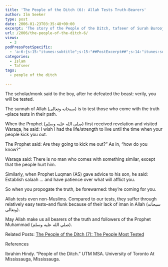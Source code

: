 ```yaml
---
title: 'The People of the Ditch (6): Allah Tests Truth-Bearers'
author: Ilm Seeker
type: post
date: 2006-01-23T03:35:48+00:00
excerpt: 'The story of the People of the Ditch, tafseer of Surah Burooj.  The sunnah of Allah is to test those who come with the truth.  Be prepared.'
url: /2006/the-people-of-the-ditch-6/
views:
  - 3
podPressPostSpecific:
  - 'a:6:{s:15:"itunes:subtitle";s:15:"##PostExcerpt##";s:14:"itunes:summary";s:15:"##PostExcerpt##";s:15:"itunes:keywords";s:17:"##WordPressCats##";s:13:"itunes:author";s:10:"##Global##";s:15:"itunes:explicit";s:2:"No";s:12:"itunes:block";s:2:"No";}'
categories:
  - Islam
  - Tafseer
tags:
  - people of the ditch

---
```

The scholar/monk said to the boy, after he defeated the beast: verily, you will be tested.

<p class="gem">
  The sunnah of Allah (سبحانه وتعالى) is to test those who come with the truth &#8211;place tests in their path.
</p>

When the Prophet (صلي الله عليه وسلم) first received revelation and visited Waraqa, he said: I wish I had the life/strength to live until the time when your people kick you out.

The Prophet said: Are they going to kick me out?&#8221; As in, &#8220;how do you know?&#8221;

Waraqa said: There is no man who comes with something similar, except that the people hurt him.

Similarly, when Prophet Luqman (AS) gave advice to his son, he said: Establish salaah &#8230; and have patience over what will afflict you.

So when you propogate the truth, be forewarned: they&#8217;re coming for you.

Allah tests even non-Muslims. Compared to our tests, they suffer through relatively easy tests&#8211;and flunk because of their lack of iman in Allah (سبحانه وتعالى).

May Allah make us all bearers of the truth and followers of the Prophet Muhammad (صلي الله عليه وسلم).

<p class="metaInformation">
  Related Posts: <a href="/the-people-of-the-ditch-7/">The People of the Ditch (7): The People Most Tested</a>
</p>

<div id="referencesTitle">
  References
</div>

<p class="reference">
  Ibrahim Hindy. &#8220;People of the Ditch.&#8221; UTM MSA. University of Toronto At Mississauga, Mississauga.
</p>